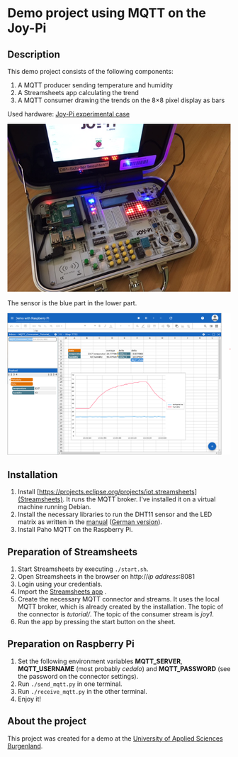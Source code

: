 # Demo project using MQTT on the Joy-Pi

## Description

This demo project consists of the following components:

1. A MQTT producer sending temperature and humidity
1. A Streamsheets app calculating the trend
1. A MQTT consumer drawing the trends on the 8×8 pixel display as bars

Used hardware: [Joy-Pi experimental case](https://joy-it.net/en/products/RB-JoyPi)

![Joy-Pi](img/JoyPi-MQTT.jpg)

The sensor is the blue part in the lower part.

![Streamsheets](img/Streamsheets.png)

## Installation

1. Install [https://projects.eclipse.org/projects/iot.streamsheets](Streamsheets). It runs the MQTT broker. I've installed it on a virtual machine running Debian.
1. Install the necessary libraries to run the DHT11 sensor and the LED matrix as written in the [manual](https://joy-pi.net/wp-content/uploads/2020/09/RB-JoyPi-Manual-29-09-2020-1.pdf) ([German version](https://joy-pi.net/wp-content/uploads/2020/09/RB-JoyPi-Anleitung-29-09-2020-1.pdf)).
1. Install Paho MQTT on the Raspberry Pi.

## Preparation of Streamsheets

1. Start Streamsheets by executing `./start.sh`.
1. Open Streamsheets in the browser on http://_ip address_:8081
1. Login using your credentials.
1. Import the [Streamsheets app](Demo_with_Raspberry.streamsheets.json) .
1. Create the necessary MQTT connector and streams. It uses the local MQTT broker, which is already created by the installation. The topic of the connector is _tutorial/_. The topic of the consumer stream is _joy1_.
1. Run the app by pressing the start button on the sheet.

## Preparation on Raspberry Pi

1. Set the following environment variables **MQTT_SERVER**, **MQTT_USERNAME** (most probably *cedalo*) and **MQTT_PASSWORD** (see the password on the connector settings).
1. Run `./send_mqtt.py` in one terminal.
1. Run `./receive_mqtt.py` in the other terminal.
1. Enjoy it!

## About the project

This project was created for a demo at the [University of Applied Sciences Burgenland](https://www.fh-burgenland.at).
